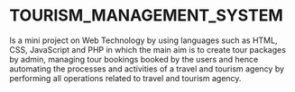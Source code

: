 # TOURISM_MANAGEMENT_SYSTEM
Is a mini project on Web Technology by using languages such as HTML, CSS, JavaScript and PHP in which the main aim is to create tour packages by admin, managing tour bookings booked by the users and hence automating the processes and activities of a travel and tourism agency by performing all operations related to travel and tourism agency.
